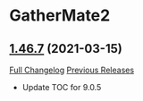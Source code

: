 # GatherMate2

## [1.46.7](https://github.com/Nevcairiel/GatherMate2/tree/1.46.7) (2021-03-15)
[Full Changelog](https://github.com/Nevcairiel/GatherMate2/compare/1.46.6...1.46.7) [Previous Releases](https://github.com/Nevcairiel/GatherMate2/releases)

- Update TOC for 9.0.5  
